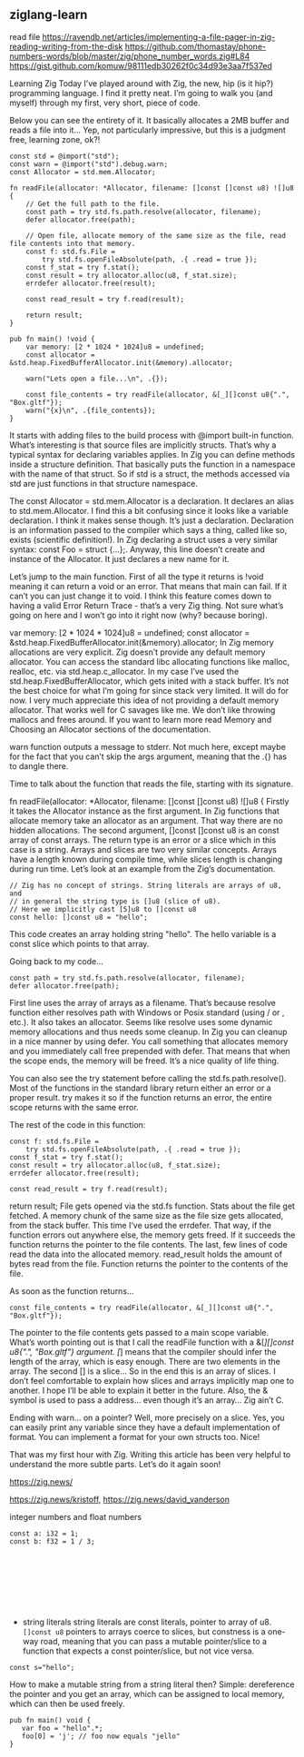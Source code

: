 ## ziglang-learn

read file 
https://ravendb.net/articles/implementing-a-file-pager-in-zig-reading-writing-from-the-disk
https://github.com/thomastay/phone-numbers-words/blob/master/zig/phone_number_words.zig#L84
https://gist.github.com/komuw/98111edb30262f0c34d93e3aa7f537ed

Learning Zig 
Today I’ve played around with Zig, the new, hip (is it hip?) programming language. I find it pretty neat. I’m going to walk you (and myself) through my first, very short, piece of code.

Below you can see the entirety of it. It basically allocates a 2MB buffer and reads a file into it… Yep, not particularly impressive, but this is a judgment free, learning zone, ok?!
```zig
const std = @import("std");
const warn = @import("std").debug.warn;
const Allocator = std.mem.Allocator;

fn readFile(allocator: *Allocator, filename: []const []const u8) ![]u8 {
    // Get the full path to the file.
    const path = try std.fs.path.resolve(allocator, filename);
    defer allocator.free(path);

    // Open file, allocate memory of the same size as the file, read file contents into that memory.
    const f: std.fs.File =
        try std.fs.openFileAbsolute(path, .{ .read = true });
    const f_stat = try f.stat();
    const result = try allocator.alloc(u8, f_stat.size);
    errdefer allocator.free(result);

    const read_result = try f.read(result);

    return result;
}
```
```zig
pub fn main() !void {
    var memory: [2 * 1024 * 1024]u8 = undefined;
    const allocator = &std.heap.FixedBufferAllocator.init(&memory).allocator;

    warn("Lets open a file...\n", .{});

    const file_contents = try readFile(allocator, &[_][]const u8{".", "Box.gltf"});
    warn("{x}\n", .{file_contents});
}
```
It starts with adding files to the build process with @import built-in function. What’s interesting is that source files are implicitly structs. That’s why a typical syntax for declaring variables applies. In Zig you can define methods inside a structure definition. That basically puts the function in a namespace with the name of that struct. So if std is a struct, the methods accessed via std are just functions in that structure namespace.

The const Allocator = std.mem.Allocator is a declaration. It declares an alias to std.mem.Allocator. I find this a bit confusing since it looks like a variable declaration. I think it makes sense though. It’s just a declaration. Declaration is an information passed to the compiler which says a thing, called like so, exists (scientific definition!). In Zig declaring a struct uses a very similar syntax: const Foo = struct {...};. Anyway, this line doesn’t create and instance of the Allocator. It just declares a new name for it.

Let’s jump to the main function. First of all the type it returns is !void meaning it can return a void or an error. That means that main can fail. If it can’t you can just change it to void. I think this feature comes down to having a valid Error Return Trace - that’s a very Zig thing. Not sure what’s going on here and I won’t go into it right now (why? because boring).

var memory: [2 * 1024 * 1024]u8 = undefined;
const allocator = &std.heap.FixedBufferAllocator.init(&memory).allocator;
In Zig memory allocations are very explicit. Zig doesn’t provide any default memory allocator. You can access the standard libc allocating functions like malloc, realloc, etc. via std.heap.c_allocator. In my case I’ve used the std.heap.FixedBufferAllocator, which gets inited with a stack buffer. It’s not the best choice for what I’m going for since stack very limited. It will do for now. I very much appreciate this idea of not providing a default memory allocator. That works well for C savages like me. We don’t like throwing mallocs and frees around. If you want to learn more read Memory and Choosing an Allocator sections of the documentation.

warn function outputs a message to stderr. Not much here, except maybe for the fact that you can’t skip the args argument, meaning that the .{} has to dangle there.

Time to talk about the function that reads the file, starting with its signature.

fn readFile(allocator: *Allocator, filename: []const []const u8) ![]u8 {
Firstly it takes the Allocator instance as the first argument. In Zig functions that allocate memory take an allocator as an argument. That way there are no hidden allocations. The second argument, []const []const u8 is an const array of const arrays. The return type is an error or a slice which in this case is a string. Arrays and slices are two very similar concepts. Arrays have a length known during compile time, while slices length is changing during run time. Let’s look at an example from the Zig’s documentation.

```zig
// Zig has no concept of strings. String literals are arrays of u8, and
// in general the string type is []u8 (slice of u8).
// Here we implicitly cast [5]u8 to []const u8
const hello: []const u8 = "hello";
```
This code creates an array holding string "hello". The hello variable is a const slice which points to that array.

Going back to my code…
```zig
const path = try std.fs.path.resolve(allocator, filename);
defer allocator.free(path);
```
First line uses the array of arrays as a filename. That’s because resolve function either resolves path with Windows or Posix standard (using / or \, etc.). It also takes an allocator. Seems like resolve uses some dynamic memory allocations and thus needs some cleanup. In Zig you can cleanup in a nice manner by using defer. You call something that allocates memory and you immediately call free prepended with defer. That means that when the scope ends, the memory will be freed. It’s a nice quality of life thing.

You can also see the try statement before calling the std.fs.path.resolve(). Most of the functions in the standard library return either an error or a proper result. try makes it so if the function returns an error, the entire scope returns with the same error.

The rest of the code in this function:
```zig
const f: std.fs.File =
    try std.fs.openFileAbsolute(path, .{ .read = true });
const f_stat = try f.stat();
const result = try allocator.alloc(u8, f_stat.size);
errdefer allocator.free(result);

const read_result = try f.read(result);
```
return result;
File gets opened via the std.fs function. Stats about the file get fetched. A memory chunk of the same size as the file size gets allocated, from the stack buffer. This time I’ve used the errdefer. That way, if the function errors out anywhere else, the memory gets freed. If it succeeds the function returns the pointer to the file contents. The last, few lines of code read the data into the allocated memory. read_result holds the amount of bytes read from the file. Function returns the pointer to the contents of the file.

As soon as the function returns…
```zig
const file_contents = try readFile(allocator, &[_][]const u8{".", "Box.gltf"});
```
The pointer to the file contents gets passed to a main scope variable. What’s worth pointing out is that I call the readFile function with a &[_][]const u8{".", "Box.gltf"} argument. [_] means that the compiler should infer the length of the array, which is easy enough. There are two elements in the array. The second [] is a slice… So in the end this is an array of slices. I don’t feel comfortable to explain how slices and arrays implicitly map one to another. I hope I’ll be able to explain it better in the future. Also, the & symbol is used to pass a address… even though it’s an array… Zig ain’t C.

Ending with warn… on a pointer? Well, more precisely on a slice. Yes, you can easily print any variable since they have a default implementation of format. You can implement a format for your own structs too. Nice!

That was my first hour with Zig. Writing this article has been very helpful to understand the more subtle parts. Let’s do it again soon!


https://zig.news/

https://zig.news/kristoff, https://zig.news/david_vanderson



integer numbers and float numbers
```zig
const a: i32 = 1;
const b: f32 = 1 / 3;
```
```zig

```
```zig

```
```zig

```
```zig

```
```zig

```
```zig

```
```zig

```
```zig

```


- string literals
string literals are const literals, pointer to array of u8. `[]const u8`
pointers to arrays coerce to slices, but constness is a one-way road, meaning that you can pass a mutable pointer/slice to a function that expects a const pointer/slice, but not vice versa.
```zig
const s="hello";
```

How to make a mutable string from a string literal then? Simple: dereference the pointer and you get an array, which can be assigned to local memory, which can then be used freely.
```zig
pub fn main() void {
   var foo = "hello".*;
   foo[0] = 'j'; // foo now equals "jello"
}
```
